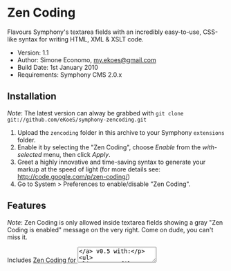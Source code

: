 # Zen Coding

Flavours Symphony's textarea fields with an incredibly easy-to-use, CSS-like syntax for writing HTML, XML & XSLT code.

- Version: 1.1
- Author: Simone Economo, my.ekoes@gmail.com
- Build Date: 1st January 2010
- Requirements: Symphony CMS 2.0.x

## Installation

_Note_: The latest version can alway be grabbed with `git clone git://github.com/eKoeS/symphony-zencoding.git`

1. Upload the `zencoding` folder in this archive to your Symphony `extensions` folder.
2. Enable it by selecting the "Zen Coding", choose _Enable_ from the _with-selected_ menu, then click _Apply_.
3. Greet a highly innovative and time-saving syntax to generate your markup at the speed of light (for more details see: <http://code.google.com/p/zen-coding/>)
4. Go to System > Preferences to enable/disable "Zen Coding".

## Features

_Note_: Zen Coding is only allowed inside textarea fields showing a gray "Zen Coding is enabled" message on the very right. Come on dude, you can't miss it.

Includes [Zen Coding for <textarea>](http://zen-coding.ru/textarea/) v0.5 with:

* XSLT Profile enabled
* Tabs enabled (press `[Tab]` key to indent)
* Formatted line breaks enabled (auto-indentation of lines when hitting `[Enter]` key)

## Shortcuts

Meta+E
:  Expand Abbreviation

Meta+D
:  Balance Tag Outward

Shift+Meta+D
:  Balance Tag Inward

Shift+Meta+A
:  Wrap With Abbreviation

Ctrl+Alt+→
:  Next Edit Point

Ctrl+Alt+←
:  Previous Edit Point

Meta+L
:  Select Line

## Resources & Further readings

* [Zen Coding on Google Code](http://code.google.com/p/zen-coding/)
* [Zen HTML elements](http://code.google.com/p/zen-coding/wiki/ZenHTMLElementsEn)
* [Zen HTML selectors](http://code.google.com/p/zen-coding/wiki/ZenHTMLSelectorsEn)
* [«Zen Coding: A Speedy Way To Write HTML/CSS Code», on Smashing Magazine](http://www.smashingmagazine.com/2009/11/21/zen-coding-a-new-way-to-write-html-code/)

## Change log

### Version 1.1.0, 1st January 2010: 

- New settings in your preferences will let you choose which textarea fields you want Zen Coding enabled in.

### Version 1.0.0, 27th December 2009: 

- Initial release.
